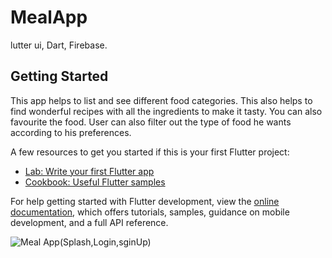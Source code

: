 # MealApp

lutter ui, Dart, Firebase.

## Getting Started

This app helps to list and see different food categories. This also
helps to find wonderful recipes with all the ingredients to make it
tasty. You can also favourite the food. User can also filter out the
type of food he wants according to his preferences.


A few resources to get you started if this is your first Flutter project:

- [Lab: Write your first Flutter app](https://docs.flutter.dev/get-started/codelab)
- [Cookbook: Useful Flutter samples](https://docs.flutter.dev/cookbook)

For help getting started with Flutter development, view the
[online documentation](https://docs.flutter.dev/), which offers tutorials,
samples, guidance on mobile development, and a full API reference.

![Meal App(Splash,Login,sginUp)](https://user-images.githubusercontent.com/95588729/214460656-af1fcc87-d2f1-4ce2-9c3f-dae211de2d04.jpeg)
